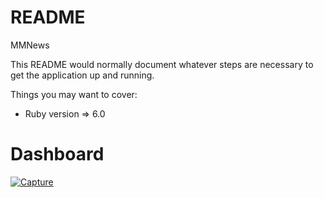 # README

MMNews

This README would normally document whatever steps are necessary to get the
application up and running.

Things you may want to cover:

* Ruby version => 6.0

# Dashboard

<a href="https://ibb.co/nP3BR4z"><img src="https://i.ibb.co/WVD0s7g/Capture.png" alt="Capture" border="0"></a>

